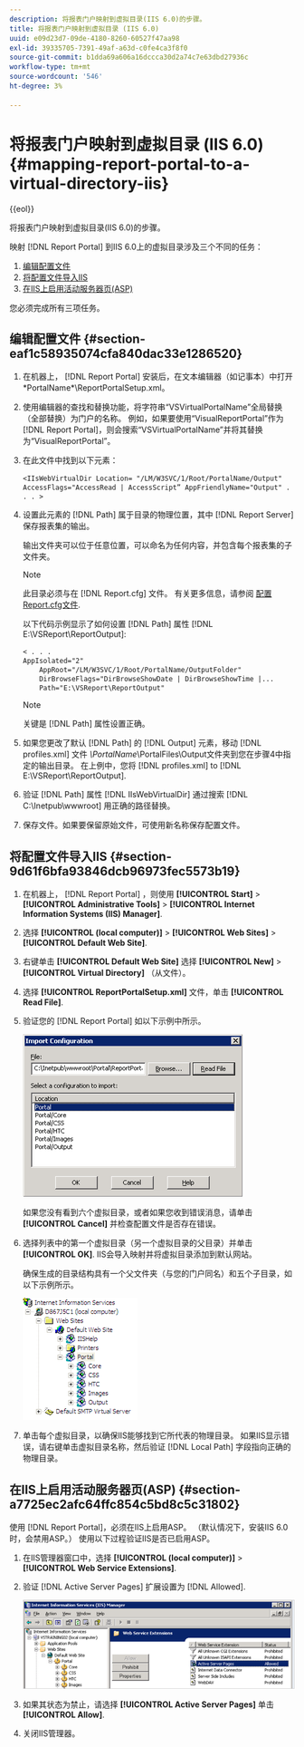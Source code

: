 ```yaml
---
description: 将报表门户映射到虚拟目录(IIS 6.0)的步骤。
title: 将报表门户映射到虚拟目录 (IIS 6.0)
uuid: e09d23d7-09de-4180-8260-60527f47aa98
exl-id: 39335705-7391-49af-a63d-c0fe4ca3f8f0
source-git-commit: b1dda69a606a16dccca30d2a74c7e63dbd27936c
workflow-type: tm+mt
source-wordcount: '546'
ht-degree: 3%

---
```


# 将报表门户映射到虚拟目录 (IIS 6.0){#mapping-report-portal-to-a-virtual-directory-iis}

{{eol}}

将报表门户映射到虚拟目录(IIS 6.0)的步骤。

映射 [!DNL Report Portal] 到IIS 6.0上的虚拟目录涉及三个不同的任务：

1. [编辑配置文件](../../../../home/c-rpt-oview/c-install-rpt-port/c-virtual-dir/c-map-rpt-port-vdir-6.md#section-eaf1c58935074cfa840dac33e1286520)
1. [将配置文件导入IIS](../../../../home/c-rpt-oview/c-install-rpt-port/c-virtual-dir/c-map-rpt-port-vdir-6.md#section-9d61f6bfa93846dcb96973fec5573b19)
1. [在IIS上启用活动服务器页(ASP)](../../../../home/c-rpt-oview/c-install-rpt-port/c-virtual-dir/c-map-rpt-port-vdir-6.md#section-a7725ec2afc64ffc854c5bd8c5c31802)

您必须完成所有三项任务。

## 编辑配置文件 {#section-eaf1c58935074cfa840dac33e1286520}

1. 在机器上， [!DNL Report Portal] 安装后，在文本编辑器（如记事本）中打开\*PortalName*\ReportPortalSetup.xml。

1. 使用编辑器的查找和替换功能，将字符串“VSVirtualPortalName”全局替换（全部替换）为门户的名称。 例如，如果要使用“VisualReportPortal”作为 [!DNL Report Portal]，则会搜索“VSVirtualPortalName”并将其替换为“VisualReportPortal”。
1. 在此文件中找到以下元素：

   ```
   <IIsWebVirtualDir Location= "/LM/W3SVC/1/Root/PortalName/Output" AccessFlags="AccessRead | AccessScript” AppFriendlyName="Output" . . . >
   ```

1. 设置此元素的 [!DNL Path] 属于目录的物理位置，其中 [!DNL Report Server] 保存报表集的输出。

   输出文件夹可以位于任意位置，可以命名为任何内容，并包含每个报表集的子文件夹。

   >[!NOTE]
   >
   >此目录必须与在 [!DNL Report.cfg] 文件。 有关更多信息，请参阅 [配置Report.cfg文件](../../../../home/c-rpt-oview/c-admin-rpt/c-config-rpt-files.md#concept-cf4b95344fcb4c8c877db91e5f1d345d).

   以下代码示例显示了如何设置 [!DNL Path] 属性 [!DNL E:\VSReport\ReportOutput]:

   ```
   < . . . 
   AppIsolated="2" 
       AppRoot="/LM/W3SVC/1/Root/PortalName/OutputFolder" 
       DirBrowseFlags="DirBrowseShowDate | DirBrowseShowTime |...  
       Path="E:\VSReport\ReportOutput"
   ```

   >[!NOTE]
   >
   >关键是 [!DNL Path] 属性设置正确。

1. 如果您更改了默认 [!DNL Path] 的 [!DNL Output] 元素，移动 [!DNL profiles.xml] 文件 *\PortalName*\PortalFiles\Output文件夹到您在步骤4中指定的输出目录。 在上例中，您将 [!DNL profiles.xml] to [!DNL E:\VSReport\ReportOutput].

1. 验证 [!DNL Path] 属性 [!DNL IIsWebVirtualDir] 通过搜索 [!DNL C:\Inetpub\wwwroot] 用正确的路径替换。

1. 保存文件。如果要保留原始文件，可使用新名称保存配置文件。

## 将配置文件导入IIS {#section-9d61f6bfa93846dcb96973fec5573b19}

1. 在机器上， [!DNL Report Portal] ，则使用 **[!UICONTROL Start]** > **[!UICONTROL Administrative Tools]** > **[!UICONTROL Internet Information Systems (IIS) Manager]**.

1. 选择 **[!UICONTROL (local computer)]** > **[!UICONTROL Web Sites]** > **[!UICONTROL Default Web Site]**.

1. 右键单击 **[!UICONTROL Default Web Site]** 选择 **[!UICONTROL New]** > **[!UICONTROL Virtual Directory]** （从文件）。

1. 选择 **[!UICONTROL ReportPortalSetup.xml]** 文件，单击 **[!UICONTROL Read File]**.

1. 验证您的 [!DNL Report Portal] 如以下示例中所示。

   ![](assets/rptPort_dia_VirDirs.png)

   如果您没有看到六个虚拟目录，或者如果您收到错误消息，请单击 **[!UICONTROL Cancel]** 并检查配置文件是否存在错误。

1. 选择列表中的第一个虚拟目录（另一个虚拟目录的父目录）并单击 **[!UICONTROL OK]**. IIS会导入映射并将虚拟目录添加到默认网站。

   确保生成的目录结构具有一个父文件夹（与您的门户同名）和五个子目录，如以下示例所示。

   ![](assets/rptPort_scrn_VirDirs_Installed.png)

1. 单击每个虚拟目录，以确保IIS能够找到它所代表的物理目录。 如果IIS显示错误，请右键单击虚拟目录名称，然后验证 [!DNL Local Path] 字段指向正确的物理目录。

## 在IIS上启用活动服务器页(ASP) {#section-a7725ec2afc64ffc854c5bd8c5c31802}

使用 [!DNL Report Portal]，必须在IIS上启用ASP。 （默认情况下，安装IIS 6.0时，会禁用ASP。） 使用以下过程验证IIS是否已启用ASP。

1. 在IIS管理器窗口中，选择 **[!UICONTROL (local computer)]** > **[!UICONTROL Web Service Extensions]**.
1. 验证 [!DNL Active Server Pages] 扩展设置为 [!DNL Allowed].

   ![](assets/report_aspenable.png)

1. 如果其状态为禁止，请选择 **[!UICONTROL Active Server Pages]** 单击 **[!UICONTROL Allow]**.
1. 关闭IIS管理器。
